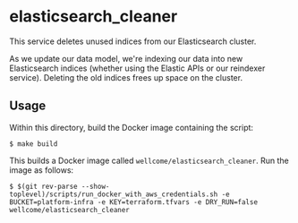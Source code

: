 # elasticsearch_cleaner

This service deletes unused indices from our Elasticsearch cluster.

As we update our data model, we're indexing our data into new Elasticsearch indices (whether using the Elastic APIs or our reindexer service).
Deleting the old indices frees up space on the cluster.

## Usage

Within this directory, build the Docker image containing the script:

```console
$ make build
```

This builds a Docker image called `wellcome/elasticsearch_cleaner`.
Run the image as follows:

```console
$ $(git rev-parse --show-toplevel)/scripts/run_docker_with_aws_credentials.sh -e BUCKET=platform-infra -e KEY=terraform.tfvars -e DRY_RUN=false wellcome/elasticsearch_cleaner
```
